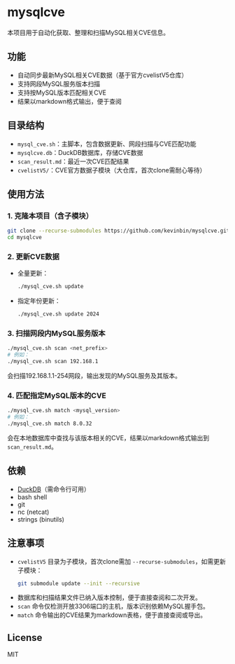 # mysqlcve

本项目用于自动化获取、整理和扫描MySQL相关CVE信息。

## 功能
- 自动同步最新MySQL相关CVE数据（基于官方cvelistV5仓库）
- 支持网段MySQL服务版本扫描
- 支持按MySQL版本匹配相关CVE
- 结果以markdown格式输出，便于查阅

## 目录结构
- `mysql_cve.sh`：主脚本，包含数据更新、网段扫描与CVE匹配功能
- `mysqlcve.db`：DuckDB数据库，存储CVE数据
- `scan_result.md`：最近一次CVE匹配结果
- `cvelistV5/`：CVE官方数据子模块（大仓库，首次clone需耐心等待）

## 使用方法

### 1. 克隆本项目（含子模块）
```bash
git clone --recurse-submodules https://github.com/kevinbin/mysqlcve.git
cd mysqlcve
```

### 2. 更新CVE数据
- 全量更新：
  ```bash
  ./mysql_cve.sh update
  ```
- 指定年份更新：
  ```bash
  ./mysql_cve.sh update 2024
  ```

### 3. 扫描网段内MySQL服务版本
```bash
./mysql_cve.sh scan <net_prefix>
# 例如：
./mysql_cve.sh scan 192.168.1
```
会扫描192.168.1.1-254网段，输出发现的MySQL服务及其版本。

### 4. 匹配指定MySQL版本的CVE
```bash
./mysql_cve.sh match <mysql_version>
# 例如：
./mysql_cve.sh match 8.0.32
```
会在本地数据库中查找与该版本相关的CVE，结果以markdown格式输出到 `scan_result.md`。

## 依赖
- [DuckDB](https://duckdb.org/)（需命令行可用）
- bash shell
- git
- nc (netcat)
- strings (binutils)

## 注意事项
- `cvelistV5` 目录为子模块，首次clone需加 `--recurse-submodules`，如需更新子模块：
  ```bash
  git submodule update --init --recursive
  ```
- 数据库和扫描结果文件已纳入版本控制，便于直接查阅和二次开发。
- `scan` 命令仅检测开放3306端口的主机，版本识别依赖MySQL握手包。
- `match` 命令输出的CVE结果为markdown表格，便于直接查阅或导出。

## License
MIT 